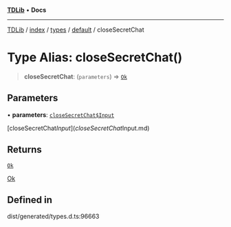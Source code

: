 [**TDLib**](../../../../../../README.md) • **Docs**

***

[TDLib](../../../../../../modules.md) / [index](../../../../../README.md) / [types](../../../README.md) / [default](../README.md) / closeSecretChat

# Type Alias: closeSecretChat()

> **closeSecretChat**: (`parameters`) => [`Ok`](Ok.md)

## Parameters

• **parameters**: [`closeSecretChat$Input`](closeSecretChat$Input.md)

[closeSecretChat$Input](closeSecretChat$Input.md)

## Returns

[`Ok`](Ok.md)

[Ok](Ok.md)

## Defined in

dist/generated/types.d.ts:96663
